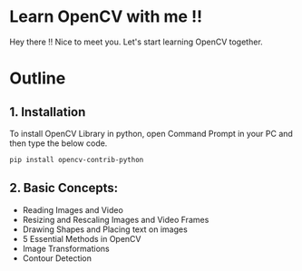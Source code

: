 # Learn OpenCV with me !!
Hey there !! Nice to meet you.
Let's start learning OpenCV together.

# Outline
## 1. Installation
To install OpenCV Library in python, open Command Prompt in your PC and then type the below code.
```bash
pip install opencv-contrib-python
```

## 2. Basic Concepts:
* Reading Images and Video
* Resizing and Rescaling Images and Video Frames
* Drawing Shapes and Placing text on images 
* 5 Essential Methods in OpenCV 
* Image Transformations 
* Contour Detection




